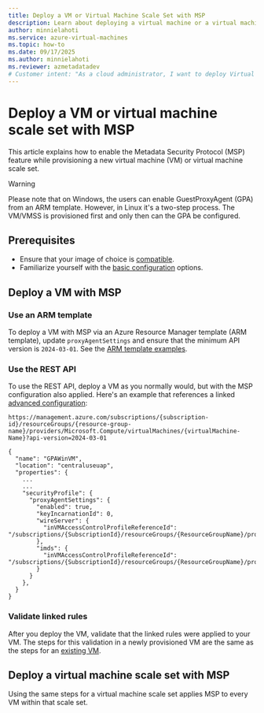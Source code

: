 ```yaml
---
title: Deploy a VM or Virtual Machine Scale Set with MSP
description: Learn about deploying a virtual machine or a virtual machine scale set with Metadata Security Protocol (MSP).
author: minnielahoti
ms.service: azure-virtual-machines
ms.topic: how-to
ms.date: 09/17/2025
ms.author: minnielahoti
ms.reviewer: azmetadatadev
# Customer intent: "As a cloud administrator, I want to deploy Virtual Machines with the Metadata Security Protocol enabled, so that I can enhance security during the provisioning process."
---
```


# Deploy a VM or virtual machine scale set with MSP

This article explains how to enable the Metadata Security Protocol (MSP) feature while provisioning a new virtual machine (VM) or virtual machine scale set.

> [!WARNING]
> Please note that on Windows, the users can enable GuestProxyAgent (GPA) from an ARM template. However, in Linux it's a two-step process. The VM/VMSS is provisioned first and only then can the GPA be configured. 

## Prerequisites

- Ensure that your image of choice is [compatible](./overview.md#compatibility).
- Familiarize yourself with the [basic configuration](./configuration.md#msp-feature-configuration) options.

## Deploy a VM with MSP

### Use an ARM template

To deploy a VM with MSP via an Azure Resource Manager template (ARM template), update `proxyAgentSettings` and ensure that the minimum API version is `2024-03-01`. See the [ARM template examples](./other-examples/arm-templates.md).

### Use the REST API

To use the REST API, deploy a VM as you normally would, but with the MSP configuration also applied. Here's an example that references a linked [advanced configuration](./advanced-configuration.md):

```http
https://management.azure.com/subscriptions/{subscription-id}/resourceGroups/{resource-group-name}/providers/Microsoft.Compute/virtualMachines/{virtualMachine-Name}?api-version=2024-03-01

{
  "name": "GPAWinVM",
  "location": "centraluseuap",
  "properties": {
    ...
    ...
    "securityProfile": {
      "proxyAgentSettings": {
        "enabled": true,
        "keyIncarnationId": 0,
        "wireServer": {
          "inVMAccessControlProfileReferenceId": "/subscriptions/{SubscriptionId}/resourceGroups/{ResourceGroupName}/providers/Microsoft.Compute/galleries/{galleryName}/inVMAccessControlProfiles/{wireServerProfileName}/versions/{version}"
        },
        "imds": {
          "inVMAccessControlProfileReferenceId": "/subscriptions/{SubscriptionId}/resourceGroups/{ResourceGroupName}/providers/Microsoft.Compute/galleries/{galleryName}/inVMAccessControlProfiles/{imdsProfileName}/versions/{version}"
        }
      }
    },
  }
}
```

### Validate linked rules

After you deploy the VM, validate that the linked rules were applied to your VM. The steps for this validation in a newly provisioned VM are the same as the steps for an [existing VM](./brownfield.md#validate-linked-rules).

## Deploy a virtual machine scale set with MSP

Using the same steps for a virtual machine scale set applies MSP to every VM within that scale set.
